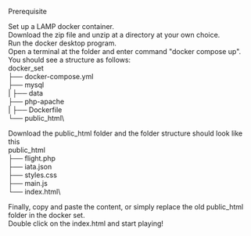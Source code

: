 Prerequisite

Set up a LAMP docker container.\
Download the zip file and unzip at a directory at your own choice.\
Run the docker desktop program.\
Open a terminal at the folder and enter command "docker compose up".\
You should see a structure as follows:\
   docker_set\
   ├── docker-compose.yml\
   ├── mysql\
   |     ├── data\
   ├── php-apache\
   |     ├── Dockerfile\
   └── public_html\
    
Download the public_html folder and the folder structure should look like this\
   public_html\
   ├── flight.php\
   ├── iata.json\
   ├── styles.css\
   ├── main.js\
   └── index.html\

Finally, copy and paste the content, or simply replace the old public_html folder in the docker set.\
Double click on the index.html and start playing!
